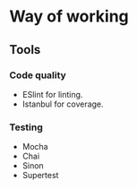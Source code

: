# Way of working

## Tools

### Code quality
- ESlint for linting.
- Istanbul for coverage.

### Testing
- Mocha
- Chai
- Sinon
- Supertest
